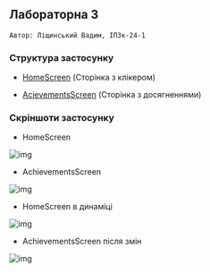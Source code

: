 ## Лабораторна 3

`Автор: Ліщинський Вадим, ІПЗк-24-1`
### Структура застосунку
- [HomeScreen](https://github.com/ipsolver/MobileLabsRN2025/blob/lab3/pr3/screens/HomeScreen.js) (Сторінка з клікером)

- [AcievementsScreen](https://github.com/ipsolver/MobileLabsRN2025/blob/lab3/pr3/screens/AchievementsScreen.js) (Сторінка з досягненнями)

### Скріншоти застосунку

- HomeScreen

![img](https://raw.githubusercontent.com/ipsolver/MobileLabsRN2025/lab3/pr3/screenshots/1.jpg)

- AchievementsScreen

![img](https://raw.githubusercontent.com/ipsolver/MobileLabsRN2025/lab3/pr3/screenshots/2.jpg)

- HomeScreen в динаміці

![img](https://github.com/ipsolver/MobileLabsRN2025/blob/lab3/pr3/screenshots/3.jpg)

- AchievementsScreen після змін

![img](https://github.com/ipsolver/MobileLabsRN2025/blob/lab3/pr3/screenshots/4.jpg)
